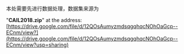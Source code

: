 本处需要先进行数据处理，数据集来源为

"**CAIL2018.zip**" at the address: [https://drive.google.com/file/d/12QOsAumyzmdsqgqhqcNOhOaGcp--ECnm/view?](https://drive.google.com/file/d/12QOsAumyzmdsqgqhqcNOhOaGcp--ECnm/view?usp=sharing)